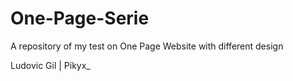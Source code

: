 # One-Page-Serie
A repository of my test on One Page Website with different design


Ludovic Gil | Pikyx_
